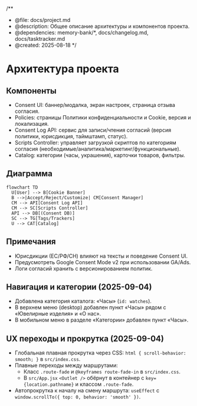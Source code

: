 /\*\*

- @file: docs/project.md
- @description: Общее описание архитектуры и компонентов проекта.
- @dependencies: memory-bank/\*, docs/changelog.md, docs/tasktracker.md
- @created: 2025-08-18
  \*/

# Архитектура проекта

## Компоненты

- Consent UI: баннер/модалка, экран настроек, страница отзыва согласия.
- Policies: страницы Политики конфиденциальности и Cookie, версия и локализация.
- Consent Log API: сервис для записи/чтения согласий (версия политики, юрисдикция, таймштамп, статус).
- Scripts Controller: управляет загрузкой скриптов по категориям согласия (необходимые/аналитика/маркетинг/функциональные).
- Catalog: категории (часы, украшения), карточки товаров, фильтры.

## Диаграмма

```mermaid
flowchart TD
  U[User] --> B[Cookie Banner]
  B -->|Accept/Reject/Customize| CM[Consent Manager]
  CM --> API[Consent Log API]
  CM --> SC[Scripts Controller]
  API --> DB[(Consent DB)]
  SC --> TG[Tags/Trackers]
  U --> CAT[Catalog]
```

## Примечания

- Юрисдикции (ЕС/РФ/CH) влияют на тексты и поведение Consent UI.
- Предусмотреть Google Consent Mode v2 при использовании GA/Ads.
- Логи согласий хранить с версионированием политик.

## Навигация и категории (2025-09-04)

- Добавлена категория каталога: «Часы» (`id: watches`).
- В верхнем меню (desktop) добавлен пункт «Часы» рядом с «Ювелирные изделия» и «О нас».
- В мобильном меню в разделе «Категории» добавлен пункт «Часы».

## UX переходы и прокрутка (2025-09-04)

- Глобальная плавная прокрутка через CSS: `html { scroll-behavior: smooth; }` в `src/index.css`.
- Плавные переходы между маршрутами:
  - Класс `.route-fade` и `@keyframes route-fade-in` в `src/index.css`.
  - В `src/App.jsx` `<Outlet />` обёрнут в контейнер с `key={location.pathname}` и классом `.route-fade`.
- Автопрокрутка к началу на смену маршрута: `useEffect` с `window.scrollTo({ top: 0, behavior: 'smooth' })`.
